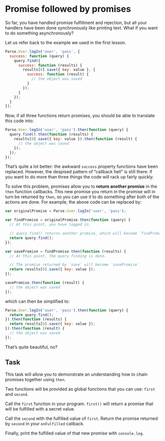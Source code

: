 # Promise followed by promises

So far, you have handled promise fulfillment and rejection, but all your
handlers have been done synchronously like printing text. What if you want to
do something asynchronously?

Let us refer back to the example we used in the first lesson.

```js
Parse.User.logIn('user', 'pass', {
  success: function (query) {
    query.find({
      success: function (results) {
        results[0].save({ key: value }, {
          success: function (result) {
            // the object was saved
          }
        });
      }
    });
  }
});
```

Now, if all three functions return promises, you should be able to translate
this code into:

```js
Parse.User.logIn('user', 'pass').then(function (query) {
  query.find().then(function (results) {
    results[0].save({ key: value }).then(function (result) {
      // the object was saved
    });
  });
});
```

That’s quite a lot better: the awkward `success` property functions have been
replaced. However, the despised pattern of “callback hell” is still there: if
you want to do more than three things the code will rack up fairly quickly.

To solve this problem, promises allow you to **return another promise** in the
`then` function callbacks. This new promise you return in the promise will in
turn be returned by `then`, so you can use it to do something after both of
the actions are done. For example, the above code can be replaced by:

```js
var originalPromise = Parse.User.logIn('user', 'pass');

var findPromise = originalPromise.then(function (query) {
  // At this point, you have logged in.

  // query.find() returns another promise, which will become `findPromise`
  return query.find();
});

var savePromise = findPromise.then(function (results) {
  // At this point, the query finding is done.

  // The promise returned by `save` will become `savePromise`
  return results[0].save({ key: value });
});

savePromise.then(function (result) {
  // the object was saved
});
```

which can then be simplified to:

```js
Parse.User.logIn('user', 'pass').then(function (query) {
  return query.find();
}).then(function (results) {
  return results[0].save({ key: value });
}).then(function (result) {
  // the object was saved
});
```

That’s quite beautiful, no?

## Task

This task will allow you to demonstrate an understanding how to chain promises
together using `then`.

Two functions will be provided as global functions that you can use: `first`
and `second`.

Call the `first` function in your program. `first()` will return a promise that
will be fulfilled with a secret value.

Call the `second` with the fulfilled value of `first`. Return the promise returned
by `second` in your `onFulfilled` callback.

Finally, print the fulfilled value of that new promise with `console.log`.

